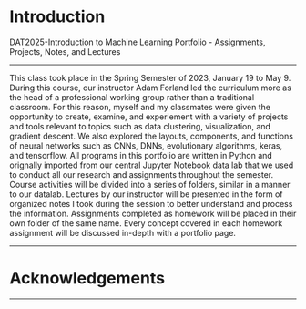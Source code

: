 # Introduction
DAT2025-Introduction to Machine Learning Portfolio - Assignments, Projects, Notes, and Lectures

---
This class took place in the Spring Semester of 2023, January 19 to May 9. During this course, our instructor Adam Forland led the curriculum more as the head of a professional working group rather than a traditional classroom. For this reason, myself and my classmates were given the opportunity to create, examine, and experiement with a variety of projects and tools relevant to topics such as data clustering, visualization, and gradient descent. We also explored the layouts, components, and functions of neural networks such as CNNs, DNNs, evolutionary algorithms, keras, and tensorflow. All programs in this portfolio are written in Python and orignally imported from our central Jupyter Notebook data lab that we used to conduct all our research and assignments throughout the semester. Course activities will be divided into a series of folders, similar in a manner to our datalab. Lectures by our instructor will be presented in the form of organized notes I took during the session to better understand and process the information. Assignments completed as homework will be placed in their own folder of the same name. Every concept covered in each homework assignment will be discussed in-depth with a portfolio page.

---
# Acknowledgements
---

